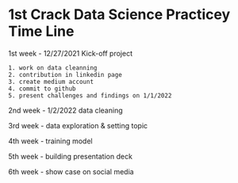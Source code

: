 # 1st Crack Data Science Practicey Time Line

1st week - 12/27/2021 Kick-off project

    1. work on data cleanning
    2. contribution in linkedin page
    3. create medium account
    4. commit to github
    5. present challenges and findings on 1/1/2022

2nd week - 1/2/2022 data cleaning

3rd week - data exploration & setting topic

4th week - training model

5th week - building presentation deck

6th week - show case on social media

